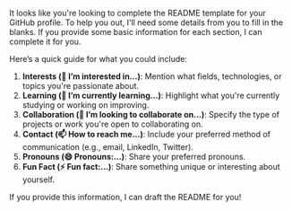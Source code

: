 It looks like you're looking to complete the README template for your GitHub profile. To help you out, I'll need some details from you to fill in the blanks. If you provide some basic information for each section, I can complete it for you.

Here’s a quick guide for what you could include:

1. **Interests (👀 I’m interested in...)**: Mention what fields, technologies, or topics you're passionate about.
2. **Learning (🌱 I’m currently learning...)**: Highlight what you're currently studying or working on improving.
3. **Collaboration (💞️ I’m looking to collaborate on...)**: Specify the type of projects or work you're open to collaborating on.
4. **Contact (📫 How to reach me...)**: Include your preferred method of communication (e.g., email, LinkedIn, Twitter).
5. **Pronouns (😄 Pronouns:...)**: Share your preferred pronouns.
6. **Fun Fact (⚡ Fun fact:...)**: Share something unique or interesting about yourself.

If you provide this information, I can draft the README for you!
